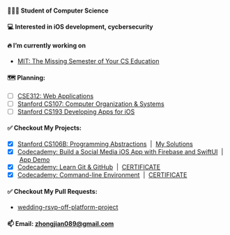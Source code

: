 #### 👨🏻‍🎓 Student of Computer Science

#### 💻 Interested in iOS development, cycbersecurity

#### 🔥 I’m currently working on 
 - [MIT: The Missing Semester of Your CS Education](https://missing.csail.mit.edu)

#### 🗺 Planning:
- [ ] [CSE312: Web Applications](https://cse312.com)
- [ ] [Stanford CS107: Computer Organization & Systems](https://cs.stanford.edu/degrees/undergrad/Requirements.shtml) 
- [ ] [Stanford CS193 Developing Apps for iOS](https://cs193p.sites.stanford.edu)

#### ✅ Checkout My Projects:
- [x] [Stanford CS106B: Programming Abstractions](https://web.stanford.edu/class/archive/cs/cs106b/cs106b.1192/) &nbsp;| &nbsp;[My Solutions](https://github.com/a2677331/My-Solutions-Stanford-CS106B-HW)
- [x] [Codecademy: Build a Social Media iOS App with Firebase and SwiftUI](https://www.codecademy.com/learn/paths/build-a-social-media-ios-app-with-firebase-and-swiftui) &nbsp;| &nbsp;[App Demo](https://www.youtube.com/watch?v=Hj154rLK7hw&t=25s)
- [x] [Codecademy: Learn Git & GitHub](https://www.codecademy.com/learn/learn-git) &nbsp;| &nbsp;[CERTIFICATE](https://www.codecademy.com/profiles/jianZ5320566309/certificates/a8ab218d5950c29861635cc0bf12fd13)
- [x] [Codecademy: Command-line Environment](https://www.codecademy.com/learn/learn-the-command-line) &nbsp;| &nbsp;[CERTIFICATE](https://www.codecademy.com/profiles/jianZ5320566309/certificates/c87ba0541f8be78bc2f4ba1128233f6f)

#### ✅ Checkout My Pull Requests:
 - [wedding-rsvp-off-platform-project](https://github.com/Codecademy/wedding-rsvp-off-platform-project/pull/698)

#### 📫 Email: [zhongjian089@gmail.com](mailto:zhongjian089@gmail.com)
